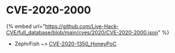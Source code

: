 # CVE-2020-2000
{% embed url="https://github.com/Live-Hack-CVE/full_database/blob/main/cves/2020/CVE-2020-2000.json" %}

* ZephrFish ~> [CVE-2020-1350_HoneyPoC](https://www.alice-snow.ru/2020/database/cve-2020-2000/cve-2020-1350_honeypoc-zephrfish)